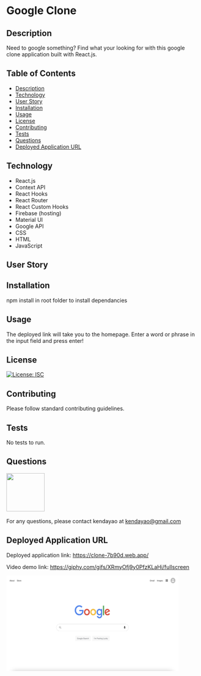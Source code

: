 # Google Clone

## Description

Need to google something? Find what your looking for with this google clone application built with React.js.

## Table of Contents

- [Description](#description)
- [Technology](#technology)
- [User Story](#user-story)
- [Installation](#installation)
- [Usage](#usage)
- [License](#license)
- [Contributing](#contributing)
- [Tests](#tests)
- [Questions](#questions)
- [Deployed Application URL](#deployed-application-URL)

## Technology

- React.js
- Context API
- React Hooks
- React Router
- React Custom Hooks
- Firebase (hosting)
- Material UI
- Google API
- CSS
- HTML
- JavaScript

## User Story

## Installation

npm install in root folder to install dependancies

## Usage

The deployed link will take you to the homepage. Enter a word or phrase in the input field and press enter!


## License

[![License: ISC](https://img.shields.io/badge/License-ISC-blue.svg)](https://opensource.org/licenses/ISC)

## Contributing

Please follow standard contributing guidelines.

## Tests

No tests to run.

## Questions

<img src="https://avatars3.githubusercontent.com/u/62568395?v=4" width="100" height="100">

For any questions, please contact kendayao at kendayao@gmail.com

## Deployed Application URL

Deployed application link: https://clone-7b90d.web.app/

Video demo link: https://giphy.com/gifs/XRmyOfj9y0PfzKLaHi/fullscreen

<img src="public/google-clone.png" width="450" height="250">




